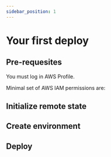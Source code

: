 ```yaml
---
sidebar_position: 1
---
```


# Your first deploy

## Pre-requesites

You must log in AWS Profile.

Minimal set of AWS IAM permissions are:

## Initialize remote state

## Create environment

## Deploy

